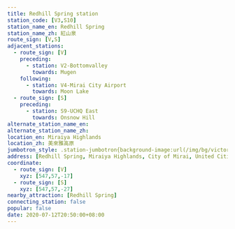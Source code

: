 ```yaml
---
title: Redhill Spring station
station_code: [V3,S10]
station_name_en: Redhill Spring
station_name_zh: 紅山泉
route_sign: [V,S]
adjacent_stations:
  - route_sign: [V]
    preceding:
      - station: V2-Bottomvalley
        towards: Mugen
    following:
      - station: V4-Mirai City Airport
        towards: Moon Lake
  - route_sign: [S]
    preceding:
      - station: S9-UCHQ East
        towards: Onsnow Hill
alternate_station_name_en: 
alternate_station_name_zh: 
location_en: Miraiya Highlands
location_zh: 美來雅高原
jumbotron_style: .station-jumbotron{background-image:url(/img/bg/victoryline.png),url(/img/bg/bigsnowline.png);background-repeat:no-repeat;background-size:100% 10px,50% 10px;background-position:0 115px,left 145px}
address: [Redhill Spring, Miraiya Highlands, City of Mirai, United Cities]
coordinate:
  - route_sign: [V]
    xyz: [547,57,-17]
  - route_sign: [S]
    xyz: [547,57,-27]
nearby_attraction: [Redhill Spring]
connecting_station: false
popular: false
date: 2020-07-12T20:50:00+08:00
---
```


